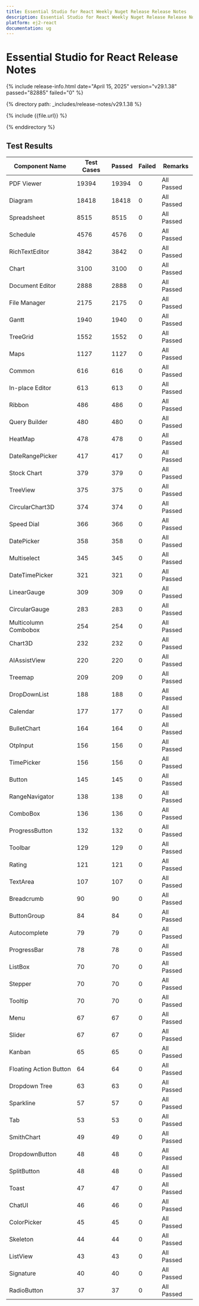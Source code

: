 ```yaml
---
title: Essential Studio for React Weekly Nuget Release Release Notes  
description: Essential Studio for React Weekly Nuget Release Release Notes  
platform: ej2-react
documentation: ug
---
```


# Essential Studio for React  Release Notes  

{% include release-info.html date="April 15, 2025"  version="v29.1.38" passed="82885" failed="0" %} 

{% directory path: _includes/release-notes/v29.1.38 %}

{% include {{file.url}} %}

{% enddirectory %}

## Test Results

| Component Name | Test Cases | Passed | Failed | Remarks |
|---------------|------------|--------|--------|---------|
| PDF Viewer | 19394 | 19394 | 0 | All Passed |
| Diagram | 18418 | 18418 | 0 | All Passed |
| Spreadsheet | 8515 | 8515 | 0 | All Passed |
| Schedule | 4576 | 4576 | 0 | All Passed |
| RichTextEditor | 3842 | 3842 | 0 | All Passed |
| Chart | 3100 | 3100 | 0 | All Passed |
| Document Editor | 2888 | 2888 | 0 | All Passed |
| File Manager | 2175 | 2175 | 0 | All Passed |
| Gantt | 1940 | 1940 | 0 | All Passed |
| TreeGrid | 1552 | 1552 | 0 | All Passed |
| Maps | 1127 | 1127 | 0 | All Passed |
| Common | 616 | 616 | 0 | All Passed |
| In-place Editor | 613 | 613 | 0 | All Passed |
| Ribbon | 486 | 486 | 0 | All Passed |
| Query Builder | 480 | 480 | 0 | All Passed |
| HeatMap | 478 | 478 | 0 | All Passed |
| DateRangePicker | 417 | 417 | 0 | All Passed |
| Stock Chart | 379 | 379 | 0 | All Passed |
| TreeView | 375 | 375 | 0 | All Passed |
| CircularChart3D | 374 | 374 | 0 | All Passed |
| Speed Dial | 366 | 366 | 0 | All Passed |
| DatePicker | 358 | 358 | 0 | All Passed |
| Multiselect | 345 | 345 | 0 | All Passed |
| DateTimePicker | 321 | 321 | 0 | All Passed |
| LinearGauge | 309 | 309 | 0 | All Passed |
| CircularGauge | 283 | 283 | 0 | All Passed |
| Multicolumn Combobox | 254 | 254 | 0 | All Passed |
| Chart3D | 232 | 232 | 0 | All Passed |
| AIAssistView | 220 | 220 | 0 | All Passed |
| Treemap | 209 | 209 | 0 | All Passed |
| DropDownList | 188 | 188 | 0 | All Passed |
| Calendar | 177 | 177 | 0 | All Passed |
| BulletChart | 164 | 164 | 0 | All Passed |
| OtpInput | 156 | 156 | 0 | All Passed |
| TimePicker | 156 | 156 | 0 | All Passed |
| Button | 145 | 145 | 0 | All Passed |
| RangeNavigator | 138 | 138 | 0 | All Passed |
| ComboBox | 136 | 136 | 0 | All Passed |
| ProgressButton | 132 | 132 | 0 | All Passed |
| Toolbar | 129 | 129 | 0 | All Passed |
| Rating | 121 | 121 | 0 | All Passed |
| TextArea | 107 | 107 | 0 | All Passed |
| Breadcrumb | 90 | 90 | 0 | All Passed |
| ButtonGroup | 84 | 84 | 0 | All Passed |
| Autocomplete | 79 | 79 | 0 | All Passed |
| ProgressBar | 78 | 78 | 0 | All Passed |
| ListBox | 70 | 70 | 0 | All Passed |
| Stepper | 70 | 70 | 0 | All Passed |
| Tooltip | 70 | 70 | 0 | All Passed |
| Menu | 67 | 67 | 0 | All Passed |
| Slider | 67 | 67 | 0 | All Passed |
| Kanban | 65 | 65 | 0 | All Passed |
| Floating Action Button | 64 | 64 | 0 | All Passed |
| Dropdown Tree | 63 | 63 | 0 | All Passed |
| Sparkline | 57 | 57 | 0 | All Passed |
| Tab | 53 | 53 | 0 | All Passed |
| SmithChart | 49 | 49 | 0 | All Passed |
| DropdownButton | 48 | 48 | 0 | All Passed |
| SplitButton | 48 | 48 | 0 | All Passed |
| Toast | 47 | 47 | 0 | All Passed |
| ChatUI | 46 | 46 | 0 | All Passed |
| ColorPicker | 45 | 45 | 0 | All Passed |
| Skeleton | 44 | 44 | 0 | All Passed |
| ListView | 43 | 43 | 0 | All Passed |
| Signature | 40 | 40 | 0 | All Passed |
| RadioButton | 37 | 37 | 0 | All Passed |
